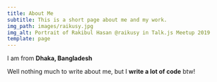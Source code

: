 ```yaml
---
title: About Me
subtitle: This is a short page about me and my work.
img_path: images/raikusy.jpg
img_alt: Portrait of Rakibul Hasan @raikusy in Talk.js Meetup 2019
template: page
---
```

I am from **Dhaka, Bangladesh**

Well nothing much to write about me, but I **write a lot of code** btw!
